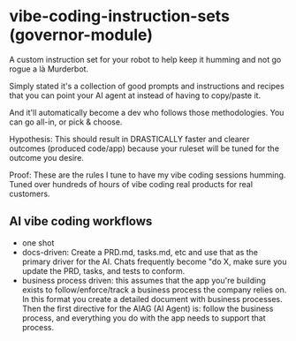 # vibe-coding-instruction-sets (governor-module)

A custom instruction set for your robot to help keep it humming and not go rogue a là Murderbot.

Simply stated it's a collection of good prompts and instructions and recipes that you can point your AI agent at instead of having to copy/paste it.

And it'll automatically become a dev who follows those methodologies. You can go all-in, or pick & choose.

Hypothesis: This should result in DRASTICALLY faster and clearer outcomes (produced code/app) because your ruleset will be tuned for the outcome you desire.

Proof: These are the rules I tune to have my vibe coding sessions humming. Tuned over hundreds of hours of vibe coding real products for real customers.

## AI vibe coding workflows
- one shot
- docs-driven: Create a PRD.md, tasks.md, etc and use that as the primary driver for the AI. Chats frequently become "do X, make sure you update the PRD, tasks, and tests to conform.
- business process driven: this assumes that the app you're building exists to follow/enforce/track a business process the company relies on. In this format you create a detailed document with business processes. Then the first directive for the AIAG (AI Agent) is: follow the business process, and everything you do with the app needs to support that process.
